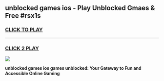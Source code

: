 
## unblocked games ios - Play Unblocked Gmaes & Free #rsx1s
<h3>
<a href="https://premium.freeplayer.one?title=unblocked_games_ios&ref=01M">CLICK TO PLAY</a></h3>
<hr>

<h3>
<a href="https://premium.freeplayer.one?title=unblocked_games_ios&ref=01M">CLICK 2 PLAY</a>
  
</h3>

<a href="https://premium.freeplayer.one?title=unblocked_games_ios&ref=01M"><img src="https://clearcache.store/games.png"></a>


**unblocked games ios games unblocked: Your Gateway to Fun and Accessible Online Gaming**
